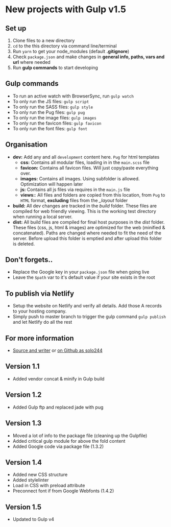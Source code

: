 # New projects with Gulp v1.5

## Set up
1. Clone files to a new directory
2. `cd` to the this directory via command line/terminal
3. Run `yarn` to get your node_modules (default **.gitignore**)
4. Check `package.json` and make changes in **general info, paths, vars and url** where needed
5. Run **gulp commands** to start developing

## Gulp commands
- To run an active watch with BrowserSync, run `gulp watch`
- To only run the JS files: `gulp script`
- To only run the SASS files: `gulp style`
- To only run the Pug files: `gulp pug`
- To only run the image files: `gulp images`
- To only run the favicon files: `gulp favicon`
- To only run the font files: `gulp font`

## Organisation
- **dev:** Add any and all `development` content here. `Pug` for html templates
  - **css:** Contains all modular files, loading in in the `main.scss` file
  - **favicon:** Contains all favicon files. Will just copy/paste everything over.
  - **images:** Contains all images. Using subfolder is allowed. Optimization will happen later
  - **js:** Contains all js files via requires in the `main.js` file
  - **views:**: All files and folders are copied from this location, from `Pug` to `HTML` format, **excluding** files from the  *_layout* folder
- **build:** All dev changes are tracked in the *build* folder. These files are compiled for web friendly viewing. This is the working test directory when running a local server.
- **dist:** All build files are compiled for final host purposes in the *dist* folder. These files (css, js, html & images) are optimized for the web (minified & concatenated). Paths are changed where needed to fit the need of the server. Before upload this folder is emptied and after upload this folder is deleted.

## Don't forgets..
- Replace the Google key in your `package.json` file when going live
- Leave the `$path` var to it's default value if your site exists in the root

## To publish via Netlify
- Setup the website on Netlify and verify all details. Add those A records to your hosting company.
- Simply push to master branch to trigger the gulp command `gulp publish` and let Netlify do all the rest

## For more information
- [Source and writer](http://kenvandamme.be/) or [on Github as solo244](https://github.com/solo244)

## Version 1.1
- Added vendor concat & minify in Gulp build

## Version 1.2
- Added Gulp ftp and replaced jade with pug

## Version 1.3
- Moved a lot of info to the package file (cleaning up the Gulpfile)
- Added critical gulp module for above the fold content
- Added Google code via package file (1.3.2)

## Version 1.4
- Added new CSS structure
- Added stylelinter
- Load in CSS with preload attribute
- Preconnect font if from Google Webfonts (1.4.2)

## Version 1.5
- Updated to Gulp v4
